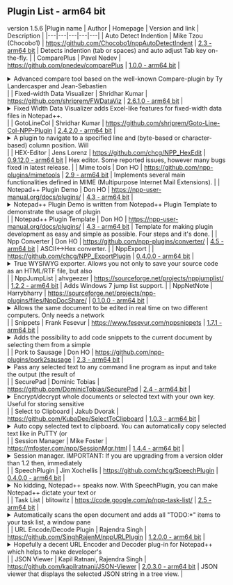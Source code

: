 ## Plugin List - arm64 bit
version 1.5.6
|Plugin name | Author | Homepage | Version and link | Description |
|---|---|---|---|---|
| Auto Detect Indention | Mike Tzou (Chocobo1) | https://github.com/Chocobo1/nppAutoDetectIndent | [2.3 - arm64 bit](https://github.com/Chocobo1/nppAutoDetectIndent/releases/download/2.3/arm64.zip) | Detects indention (tab or spaces) and auto adjust Tab key on-the-fly. |
| ComparePlus | Pavel Nedev | https://github.com/pnedev/comparePlus | [1.0.0 - arm64 bit](https://github.com/pnedev/comparePlus/releases/download/cp_1.0.0/ComparePlus_1.0.0_arm64.zip) |  <details> <summary> Advanced compare tool based on the well-known Compare-plugin by Ty Landercasper and Jean-Sebastien </summary>  Leroy. </details> |
| Fixed-width Data Visualizer | Shridhar Kumar | https://github.com/shriprem/FWDataViz | [2.6.1.0 - arm64 bit](https://github.com/shriprem/FWDataViz/releases/download/v2.6.1.0/FWDataViz_arm64.zip) |  <details> <summary> Fixed Width Data Visualizer adds Excel-like features for fixed-width data files in Notepad++. </summary>  Displays cursor position data. Foldable Record Blocks; Hop & Jump to specific fields. Field Copy & Field Paste. Data Extraction. Builtin dialogs to configure file-type, record-type & fields; and themes & colors. Automatic File Type Detection. Handles homogenous, mixed & multi-line records. Full Multi-byte character support. Darkmode enabled. </details> |
| GotoLineCol | Shridhar Kumar | https://github.com/shriprem/Goto-Line-Col-NPP-Plugin | [2.4.2.0 - arm64 bit](https://github.com/shriprem/Goto-Line-Col-NPP-Plugin/releases/download/v2.4.2.0/GotoLineCol_arm64.zip) |  <details> <summary> A plugin to navigate to a specified line and (byte-based or character-based) column position. Will </summary>  also display character byte code, UTF-8 byte sequence & Unicode code point at cursor position. Darkmode enabled. Command line options. </details> |
| HEX-Editor | Jens Lorenz | https://github.com/chcg/NPP_HexEdit | [0.9.12.0 - arm64 bit](https://github.com/chcg/NPP_HexEdit/releases/download/0.9.12/HexEditor_0.9.12_arm64.zip) | Hex editor. Some reported issues, however many bugs fixed in latest release. |
| Mime tools | Don HO | https://github.com/npp-plugins/mimetools | [2.9 - arm64 bit](https://github.com/npp-plugins/mimetools/releases/download/v2.9/mimetools.v2.9.arm64.zip) | Implements several main functionalities defined in MIME (Multipurpose Internet Mail Extensions). |
| Notepad++ Plugin Demo | Don HO | https://npp-user-manual.org/docs/plugins/ | [4.3 - arm64 bit](https://github.com/npp-plugins/plugindemo/releases/download/v4.3/pluginDemo.v4.3.bin.arm64.zip) |  <details> <summary> Notepad++ Plugin Demo is written from Notepad++ Plugin Template to demonstrate the usage of plugin </summary>  API. </details> |
| Notepad++ Plugin Template | Don HO | https://npp-user-manual.org/docs/plugins/ | [4.3 - arm64 bit](https://github.com/npp-plugins/plugintemplate/releases/download/v4.3/pluginTemplate.v4.3.bin.arm64.zip) | Template for making plugin development as easy and simple as possible. Four steps and it's done. |
| Npp Converter | Don HO | https://github.com/npp-plugins/converter/ | [4.5 - arm64 bit](https://github.com/npp-plugins/converter/releases/download/v4.5/nppConvert.v4.5.arm64.zip) | ASCII<->Hex converter. |
| NppExport |  | https://github.com/chcg/NPP_ExportPlugin | [0.4.0.0 - arm64 bit](https://github.com/chcg/NPP_ExportPlugin/releases/download/0.4.0/NppExport_0.4.0_arm64.zip) |  <details> <summary> True WYSIWYG exporter. Allows you not only to save your source code as an HTML/RTF file, but also </summary>  to copy your source code in the clipboard in RTF/HTML format, so you can paste it into your word processor (Openoffice.org Writer, LibreOffice Writer, Abiword, MS Word) to get the same visual effect. </details> |
| NppJumpList | ahvgeezer | https://sourceforge.net/projects/nppjumplist/ | [1.2.2 - arm64 bit](https://github.com/chcg/JumpList/releases/download/1.2.2.10/NppJumpList_1.2.2.10_arm64.zip) | Adds Windows 7 jump list support. |
| NppNetNote | Harrybharry | https://sourceforge.net/projects/npp-plugins/files/NppDocShare/ | [0.1.0.0 - arm64 bit](https://github.com/chcg/NppDocShare/releases/download/0.1.13/NppDocShare_0.1.13_arm64.zip) |  <details> <summary> Allows the same document to be edited in real time on two different computers. Only needs a network </summary>  connection between the two. </details> |
| Snippets | Frank Fesevur | https://www.fesevur.com/nppsnippets | [1.7.1 - arm64 bit](https://github.com/ffes/nppsnippets/releases/download/v1.7.1/NppSnippets-171-arm64.zip) |  <details> <summary> Adds the possibility to add code snippets to the current document by selecting them from a simple </summary>  list. </details> |
| Pork to Sausage | Don HO | https://github.com/npp-plugins/pork2sausage | [2.3 - arm64 bit](https://github.com/npp-plugins/pork2sausage/releases/download/v2.3/pork2sausage.2.3.bin.arm64.zip) |  <details> <summary> Pass any selected text to any command line program as input and take the output (the result of </summary>  program) to replace the selected text. </details> |
| SecurePad | Dominic Tobias | https://github.com/DominicTobias/SecurePad | [2.4 - arm64 bit](https://github.com/DominicTobias/SecurePad/releases/download/v2.4/SecurePad_v2.4_arm64.zip) |  <details> <summary> Encrypt/decrypt whole documents or selected text with your own key. Useful for storing sensitive </summary>  information like logins that you don't want lying around in a plaintext file. </details> |
| Select to Clipboard | Jakub Dvorak | https://github.com/KubaDee/SelectToClipboard | [1.0.3 - arm64 bit](https://github.com/KubaDee/SelectToClipboard/releases/download/v1.0.3/SelectToClipboard_arm64_v1.0.3.zip) |  <details> <summary> Auto copy selected text to clipboard. You can automatically copy selected text like in PuTTY (or </summary>  similar) terminal application. </details> |
| Session Manager | Mike Foster | https://mfoster.com/npp/SessionMgr.html | [1.4.4 - arm64 bit](https://github.com/chcg/npp-session-manager/releases/download/v1.4.4/SessionMgr_v1.4.4_arm64.zip) |  <details> <summary> Session manager. IMPORTANT: If you are upgrading from a version older than 1.2 then, immediately </summary>  after the upgrade, open the Settings dialog and reconfigure your settings. </details> |
| SpeechPlugin | Jim Xochellis | https://github.com/chcg/SpeechPlugin | [0.4.0.0 - arm64 bit](https://github.com/chcg/SpeechPlugin/releases/download/v0.4.0/SpeechPlugin_v0.4.0_ARM64.zip) |  <details> <summary> No kidding, Notepad++ speaks now. With SpeechPlugin, you can make Notepad++ dictate your text or </summary>  source code. Of course, speakers are necessary. </details> |
| Task List | blitowitz | https://code.google.com/p/npp-task-list/ | [2.5 - arm64 bit](https://github.com/Megabyteceer/npp-task-list/releases/download/v2.5.0/NppTaskList_v2.5.0_arm64.zip) |  <details> <summary> Automatically scans the open document and adds all "TODO:*" items to your task list, a window pane </summary>  docked on the right. Double-clicking an item in the list will take you to that line in the code. </details> |
| URL Encode/Decode Plugin | Rajendra Singh | https://github.com/SinghRajenM/nppURLPlugin | [1.2.0.0 - arm64 bit](https://github.com/SinghRajenM/nppURLPlugin/releases/download/1.2.0.0/urlPlugin_arm64.zip) |  <details> <summary> Hopefully a decent URL Encoder and Decoder plug-in for Notepad++ which helps to make developer's </summary>  life easier by providing facility to encode/decode the URL within Notepad++. <br><br>How it works:<br>1. Configure setting from menu (Plugins->URL Plugin->URL Plugin Settings). It is not mandatory, but recommended.<br>2. Select text/URL which you want to encode/decode.<br>3. Perform your task via Plugins->URL Plugin->Encode/Decode URL.<br><br> </details> |
| JSON Viewer | Kapil Ratnani, Rajendra Singh | https://github.com/kapilratnani/JSON-Viewer | [2.0.3.0 - arm64 bit](https://github.com/kapilratnani/JSON-Viewer/releases/download/v2.0.3.0/NPPJSONViewer_ARM64.zip) | JSON viewer that displays the selected JSON string in a tree view. |
